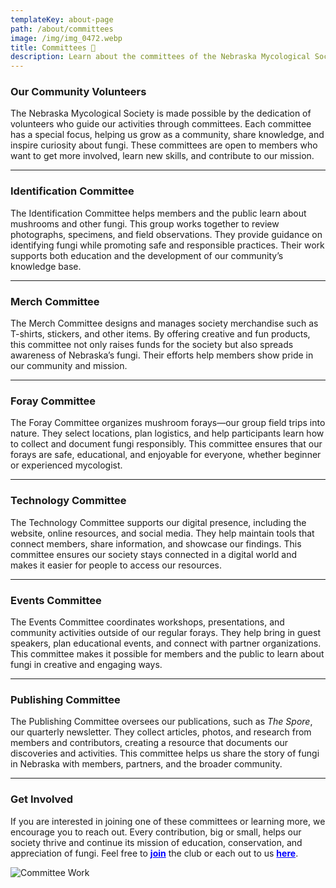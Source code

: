 ```yaml
---
templateKey: about-page
path: /about/committees
image: /img/img_0472.webp
title: Committees 🍄
description: Learn about the committees of the Nebraska Mycological Society and how they help our community thrive.
---
```


### Our Community Volunteers

The Nebraska Mycological Society is made possible by the dedication of volunteers who guide our activities through committees. Each committee has a special focus, helping us grow as a community, share knowledge, and inspire curiosity about fungi. These committees are open to members who want to get more involved, learn new skills, and contribute to our mission.

---

### Identification Committee
The Identification Committee helps members and the public learn about mushrooms and other fungi. This group works together to review photographs, specimens, and field observations. They provide guidance on identifying fungi while promoting safe and responsible practices. Their work supports both education and the development of our community’s knowledge base.

---

### Merch Committee
The Merch Committee designs and manages society merchandise such as T-shirts, stickers, and other items. By offering creative and fun products, this committee not only raises funds for the society but also spreads awareness of Nebraska’s fungi. Their efforts help members show pride in our community and mission.

---

### Foray Committee
The Foray Committee organizes mushroom forays—our group field trips into nature. They select locations, plan logistics, and help participants learn how to collect and document fungi responsibly. This committee ensures that our forays are safe, educational, and enjoyable for everyone, whether beginner or experienced mycologist.

---

### Technology Committee
The Technology Committee supports our digital presence, including the website, online resources, and social media. They help maintain tools that connect members, share information, and showcase our findings. This committee ensures our society stays connected in a digital world and makes it easier for people to access our resources.

---

### Events Committee
The Events Committee coordinates workshops, presentations, and community activities outside of our regular forays. They help bring in guest speakers, plan educational events, and connect with partner organizations. This committee makes it possible for members and the public to learn about fungi in creative and engaging ways.

---

### Publishing Committee
The Publishing Committee oversees our publications, such as *The Spore*, our quarterly newsletter. They collect articles, photos, and research from members and contributors, creating a resource that documents our discoveries and activities. This committee helps us share the story of fungi in Nebraska with members, partners, and the broader community.

---

### Get Involved
If you are interested in joining one of these committees or learning more, we encourage you to reach out. Every contribution, big or small, helps our society thrive and continue its mission of education, conservation, and appreciation of fungi. Feel free to <a style="color:blue; font-weight:bold" target="_blank" href="/join">join</a> the club or each out to us <a style="color:blue; font-weight:bold" target="_blank" href="https://forms.gle/rXPAqG81yALSjDoi6">here</a>.

![Committee Work](/img/people/under_a_mushroom.webp "Committee Work")